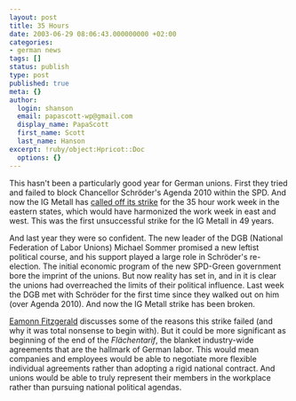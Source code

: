 ```yaml
---
layout: post
title: 35 Hours
date: 2003-06-29 08:06:43.000000000 +02:00
categories:
- german news
tags: []
status: publish
type: post
published: true
meta: {}
author:
  login: shanson
  email: papascott-wp@gmail.com
  display_name: PapaScott
  first_name: Scott
  last_name: Hanson
excerpt: !ruby/object:Hpricot::Doc
  options: {}
---
```

<p>This hasn't been a particularly good year for German unions. First they tried and failed to block Chancellor Schröder's Agenda 2010 within the SPD. And now the IG Metall has <a title="BBC NEWS | Europe | German strike 'has failed'" href="http://news.bbc.co.uk/2/hi/europe/3027948.stm">called off its strike</a> for the 35 hour work week in the eastern states, which would have harmonized the work week in east and west. This was the first unsuccessful strike for the IG Metall in 49 years.</p>
<p>And last year they were so confident. The new leader of the DGB (National Federation of Labor Unions) Michael Sommer promised a new leftist political course, and his support played a large role in Schröder's re-election. The initial economic program of the new SPD-Green government bore the imprint of the unions. But now reality has set in, and in it is clear the unions had overreached the limits of their political influence. Last week the DGB met with Schröder for the first time since they walked out on him (over Agenda 2010). And now the IG Metall strike has been broken.</p>
<p><a title="Eamonn Fitzgerald's Rainy Day: Reason 1 - Unions 0" href="http://www.eamonn.com/archives/000508.html#000508">Eamonn Fitzgerald</a> discusses some of the reasons this strike failed (and why it was total nonsense to begin with). But it could be more significant as beginning of the end of the <em>Flächentarif</em>, the blanket industry-wide agreements that are the hallmark of German labor.  This would mean companies and employees would be able to negotiate more flexible individual agreements rather than adopting a rigid national contract. And unions would be able to truly represent their members in the workplace rather than pursuing national political agendas.</p>
